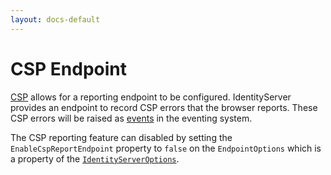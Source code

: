 ```yaml
---
layout: docs-default
---
```


# CSP Endpoint

[CSP](../advanced/csp.html) allows for a reporting endpoint to be configured. IdentityServer provides an endpoint to record CSP errors that the browser reports. These CSP errors will be raised as [events](../configuration/events.html) in the eventing system.

The CSP reporting feature can disabled by setting the `EnableCspReportEndpoint` property to `false` on the `EndpointOptions` which is a property of the [`IdentityServerOptions`](../configuration/identityServerOptions.html).
